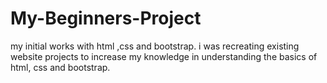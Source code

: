 # My-Beginners-Project
my initial works with html ,css and bootstrap. i was recreating existing website projects to increase my knowledge in understanding the basics of html, css and bootstrap.
